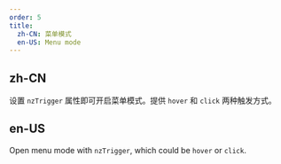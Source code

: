 ```yaml
---
order: 5
title:
  zh-CN: 菜单模式
  en-US: Menu mode
---
```


## zh-CN

设置 `nzTrigger` 属性即可开启菜单模式。提供 `hover` 和 `click` 两种触发方式。

## en-US

Open menu mode with `nzTrigger`, which could be `hover` or `click`.